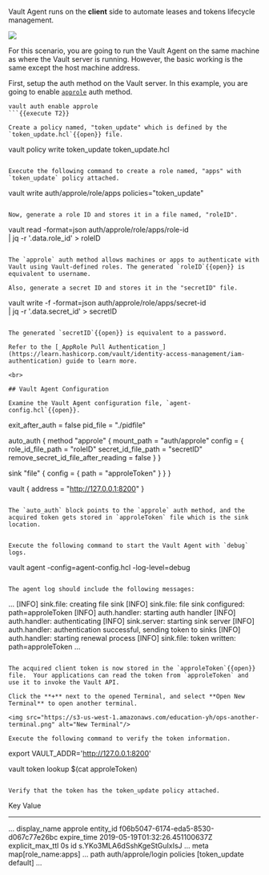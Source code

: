 Vault Agent runs on the **client** side to automate leases and tokens lifecycle management.

<img src="https://s3-us-west-1.amazonaws.com/education-yh/screenshots/vault-agent-auto-auth.png">

For this scenario, you are going to run the Vault Agent on the same machine as where the Vault server is running. However, the basic working is the same except the host machine address.

First, setup the auth method on the Vault server. In this example, you are going to enable [`approle`](https://www.vaultproject.io/docs/auth/approle.html) auth method.

```
vault auth enable approle
```{{execute T2}}

Create a policy named, "token_update" which is defined by the `token_update.hcl`{{open}} file.

```
vault policy write token_update token_update.hcl
```{{execute T2}}

Execute the following command to create a role named, "apps" with `token_update` policy attached.

```
vault write auth/approle/role/apps policies="token_update"
```{{execute T2}}

Now, generate a role ID and stores it in a file named, "roleID".

```
vault read -format=json auth/approle/role/apps/role-id \
        | jq  -r '.data.role_id' > roleID
```{{execute T2}}

The `approle` auth method allows machines or apps to authenticate with Vault using Vault-defined roles. The generated `roleID`{{open}} is equivalent to username.

Also, generate a secret ID and stores it in the "secretID" file.

```
vault write -f -format=json auth/approle/role/apps/secret-id \
        | jq -r '.data.secret_id' > secretID
```{{execute T2}}

The generated `secretID`{{open}} is equivalent to a password.

Refer to the [_AppRole Pull Authentication_](https://learn.hashicorp.com/vault/identity-access-management/iam-authentication) guide to learn more.

<br>

## Vault Agent Configuration

Examine the Vault Agent configuration file, `agent-config.hcl`{{open}}.

```
exit_after_auth = false
pid_file = "./pidfile"

auto_auth {
   method "approle" {
       mount_path = "auth/approle"
       config = {
           role_id_file_path = "roleID"
           secret_id_file_path = "secretID"
           remove_secret_id_file_after_reading = false
       }
   }

   sink "file" {
       config = {
           path = "approleToken"
       }
   }
}

vault {
   address = "http://127.0.0.1:8200"
}
```

The `auto_auth` block points to the `approle` auth method, and the acquired token gets stored in `approleToken` file which is the sink location.


Execute the following command to start the Vault Agent with `debug` logs.

```
vault agent -config=agent-config.hcl -log-level=debug
```{{execute T2}}

The agent log should include the following messages:

```
...
[INFO]  sink.file: creating file sink
[INFO]  sink.file: file sink configured: path=approleToken
[INFO]  auth.handler: starting auth handler
[INFO]  auth.handler: authenticating
[INFO]  sink.server: starting sink server
[INFO]  auth.handler: authentication successful, sending token to sinks
[INFO]  auth.handler: starting renewal process
[INFO]  sink.file: token written: path=approleToken
...
```

The acquired client token is now stored in the `approleToken`{{open}} file.  Your applications can read the token from `approleToken` and use it to invoke the Vault API.

Click the **+** next to the opened Terminal, and select **Open New Terminal** to open another terminal.

<img src="https://s3-us-west-1.amazonaws.com/education-yh/ops-another-terminal.png" alt="New Terminal"/>

Execute the following command to verify the token information.

```
export VAULT_ADDR='http://127.0.0.1:8200'

vault token lookup $(cat approleToken)
```{{execute T3}}

Verify that the token has the token_update policy attached.

```
Key                  Value
---                  -----
...
display_name         approle
entity_id            f06b5047-6174-eda5-8530-d067c77e26bc
expire_time          2019-05-19T01:32:26.451100637Z
explicit_max_ttl     0s
id                   s.YKo3MLA6dSshKgeStGuIxIsJ
...
meta                 map[role_name:apps]
...
path                 auth/approle/login
policies             [token_update default]
...
```
